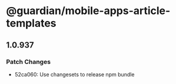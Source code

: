 # @guardian/mobile-apps-article-templates

## 1.0.937

### Patch Changes

- 52ca060: Use changesets to release npm bundle
